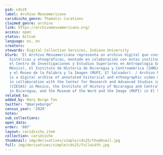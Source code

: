 ```yaml
---
pid: cds25
label: Archivo Mesoamericano
caridischo_genre: Thematic Curations
claimed_genre: archivo
link: https://archivomesoamericano.org/
access: open
status: Active
language: es, en
creators:
stewards: Digital Collection Services, Indiana University
blurb: 'El Archivo Mesoamericano representa un archivo digital que consiste de grabaciones
  históricas y etnográficas, montado en colaboración con estas instituciones respectivas:
  el Centro de Investigaciones y Estudios Superiores en Antropología Social (CIESAS,
  México), el Instituto de Historia de Nicaragua y Centroamérica (IHNCA, Nicaragua),
  y el Museo de la Palabra y la Imagen (MUPI, El Salvador). / Archivo Mesoamericano
  is a digital archive of annotated historical and ethnographic video materials created
  in collaboration with the Center for Research and Advanced Studies in Social Anthropology
  (CIESAS) in Mexico, the Institute of History of Nicaragua and Central America (IHNCA)
  in Nicaragua, and the Museum of the Word and the Image (MUPI) in El Salvador.'
related_to:
added_by: Mary Borgo Ton
twitter: "@maryeborgo"
census_year: '2020'
notes:
sub_collections:
open_data:
order: '087'
layout: caridischo_item
collection: caridischo
thumbnail: img/derivatives/simple/cds25/thumbnail.jpg
full: img/derivatives/simple/cds25/fullwidth.jpg
---
```

